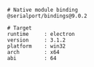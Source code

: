     # Native module binding
    @serialport/bindings@9.0.2
    
    # Target
    runtime     : electron 
    version     : 3.1.2
    platform    : win32
    arch        : x64
    abi         : 64
